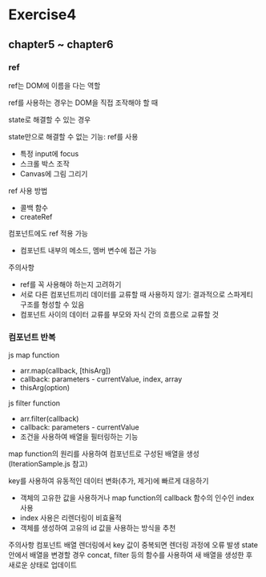 # Exercise4

## chapter5 ~ chapter6

### ref

ref는 DOM에 이름을 다는 역할

ref를 사용하는 경우는 DOM을 직접 조작해야 할 때

state로 해결할 수 있는 경우

state만으로 해결할 수 없는 기능: ref를 사용

- 특정 input에 focus
- 스크롤 박스 조작
- Canvas에 그림 그리기

ref 사용 방법

- 콜백 함수
- createRef

컴포넌트에도 ref 적용 가능

- 컴포넌트 내부의 메소드, 멤버 변수에 접근 가능

주의사항

- ref를 꼭 사용해야 하는지 고려하기
- 서로 다른 컴포넌트끼리 데이터를 교류할 때 사용하지 않기: 결과적으로 스파게티 구조를 형성할 수 있음
- 컴포넌트 사이의 데이터 교류를 부모와 자식 간의 흐름으로 교류할 것

### 컴포넌트 반복

js map function

- arr.map(callback, [thisArg])
- callback: parameters - currentValue, index, array
- thisArg(option)

js filter function

- arr.filter(callback)
- callback: parameters - currentValue
- 조건을 사용하여 배열을 필터링하는 기능

map function의 원리를 사용하여 컴포넌트로 구성된 배열을 생성 (IterationSample.js 참고)

key를 사용하여 유동적인 데이터 변화(추가, 제거)에 빠르게 대응하기

- 객체의 고유한 값을 사용하거나 map function의 callback 함수의 인수인 index 사용
- index 사용은 리렌더링이 비효율적
- 객체를 생성하여 고유의 id 값을 사용하는 방식을 추천

주의사항
컴포넌트 배열 렌더링에서 key 값이 중복되면 렌더링 과정에 오류 발생
state 안에서 배열을 변경할 경우 concat, filter 등의 함수를 사용하여 새 배열을 생성한 후 새로운 상태로 업데이트
